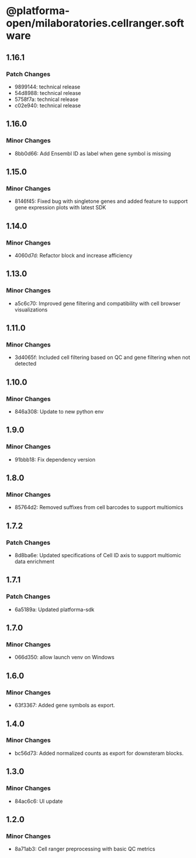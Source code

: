 # @platforma-open/milaboratories.cellranger.software

## 1.16.1

### Patch Changes

- 9899144: technical release
- 54d8988: technical release
- 5758f7a: technical release
- c02e940: technical release

## 1.16.0

### Minor Changes

- 8bb0d66: Add Ensembl ID as label when gene symbol is missing

## 1.15.0

### Minor Changes

- 8146f45: Fixed bug with singletone genes and added feature to support gene expression plots with latest SDK

## 1.14.0

### Minor Changes

- 4060d7d: Refactor block and increase afficiency

## 1.13.0

### Minor Changes

- a5c6c70: Improved gene filtering and compatibility with cell browser visualizations

## 1.11.0

### Minor Changes

- 3d4065f: Included cell filtering based on QC and gene filtering when not detected

## 1.10.0

### Minor Changes

- 846a308: Update to new python env

## 1.9.0

### Minor Changes

- 91bbb18: Fix dependency version

## 1.8.0

### Minor Changes

- 85764d2: Removed suffixes from cell barcodes to support multiomics

## 1.7.2

### Patch Changes

- 8d8ba6e: Updated specifications of Cell ID axis to support multiomic data enrichment

## 1.7.1

### Patch Changes

- 6a5189a: Updated platforma-sdk

## 1.7.0

### Minor Changes

- 066d350: allow launch venv on Windows

## 1.6.0

### Minor Changes

- 63f3367: Added gene symbols as export.

## 1.4.0

### Minor Changes

- bc56d73: Added normalized counts as export for downsteram blocks.

## 1.3.0

### Minor Changes

- 84ac6c6: UI update

## 1.2.0

### Minor Changes

- 8a71ab3: Cell ranger preprocessing with basic QC metrics
